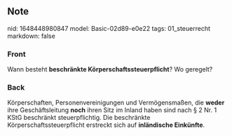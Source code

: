 ## Note
nid: 1648448980847
model: Basic-02d89-e0e22
tags: 01_steuerrecht
markdown: false

### Front
Wann besteht <b>beschränkte Körperschaftssteuerpflicht</b>? Wo
geregelt?

### Back
Körperschaften, Personenvereinigungen und Vermögensmaßen, die
<b>weder</b> ihre Geschäftsleitung <b>noch</b> ihren Sitz im Inland
haben sind nach § 2 Nr. 1 KStG beschränkt steuerpflichtig. Die
beschränkte Körperschaftssteuerpflicht erstreckt sich auf
<b>inländische Einkünfte</b>.
